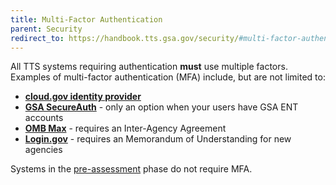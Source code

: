 ```yaml
---
title: Multi-Factor Authentication
parent: Security
redirect_to: https://handbook.tts.gsa.gov/security/#multi-factor-authentication
---
```


All TTS systems requiring authentication **must** use multiple factors. Examples of multi-factor authentication (MFA) include, but are not limited to:

- [**cloud.gov identity provider**](https://cloud.gov/docs/services/cloud-gov-identity-provider/)
- [**GSA SecureAuth**](https://insite.gsa.gov/employee-resources/information-technology/do-it-yourself-self-help/telework-technology/secureauth) - only an option when your users have GSA ENT accounts
- [**OMB Max**](https://max.gov/) - requires an Inter-Agency Agreement
- [**Login.gov**](https://login.gov) - requires an Memorandum of Understanding for new agencies

Systems in the [pre-assessment](https://handbook.tts.gsa.gov/lifecycle/#conditions-for-pre-assessment) phase do not require MFA.
